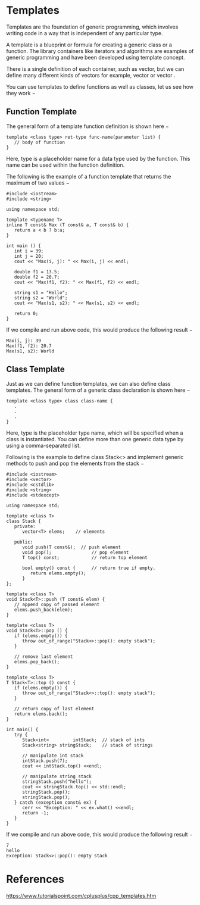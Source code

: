 # Templates

Templates are the foundation of generic programming, which involves writing code in a way that is independent of any particular type.

A template is a blueprint or formula for creating a generic class or a function. The library containers like iterators and algorithms are examples of generic programming and have been developed using template concept.

There is a single definition of each container, such as vector, but we can define many different kinds of vectors for example, vector <int> or vector <string>.

You can use templates to define functions as well as classes, let us see how they work −

## Function Template
The general form of a template function definition is shown here −
```
template <class type> ret-type func-name(parameter list) {
   // body of function
}
```
Here, type is a placeholder name for a data type used by the function. This name can be used within the function definition.

The following is the example of a function template that returns the maximum of two values −
```
#include <iostream>
#include <string>

using namespace std;

template <typename T>
inline T const& Max (T const& a, T const& b) {
   return a < b ? b:a;
}

int main () {
   int i = 39;
   int j = 20;
   cout << "Max(i, j): " << Max(i, j) << endl;

   double f1 = 13.5;
   double f2 = 20.7;
   cout << "Max(f1, f2): " << Max(f1, f2) << endl;

   string s1 = "Hello";
   string s2 = "World";
   cout << "Max(s1, s2): " << Max(s1, s2) << endl;

   return 0;
}
```
If we compile and run above code, this would produce the following result −
```
Max(i, j): 39
Max(f1, f2): 20.7
Max(s1, s2): World
```

## Class Template
Just as we can define function templates, we can also define class templates. The general form of a generic class declaration is shown here −
```
template <class type> class class-name {
   .
   .
   .
}
```
Here, type is the placeholder type name, which will be specified when a class is instantiated. You can define more than one generic data type by using a comma-separated list.

Following is the example to define class Stack<> and implement generic methods to push and pop the elements from the stack −

```
#include <iostream>
#include <vector>
#include <cstdlib>
#include <string>
#include <stdexcept>

using namespace std;

template <class T>
class Stack {
   private:
      vector<T> elems;    // elements

   public:
      void push(T const&);  // push element
      void pop();               // pop element
      T top() const;            // return top element

      bool empty() const {      // return true if empty.
         return elems.empty();
      }
};

template <class T>
void Stack<T>::push (T const& elem) {
   // append copy of passed element
   elems.push_back(elem);    
}

template <class T>
void Stack<T>::pop () {
   if (elems.empty()) {
      throw out_of_range("Stack<>::pop(): empty stack");
   }

   // remove last element
   elems.pop_back();         
}

template <class T>
T Stack<T>::top () const {
   if (elems.empty()) {
      throw out_of_range("Stack<>::top(): empty stack");
   }

   // return copy of last element
   return elems.back();      
}

int main() {
   try {
      Stack<int>         intStack;  // stack of ints
      Stack<string> stringStack;    // stack of strings

      // manipulate int stack
      intStack.push(7);
      cout << intStack.top() <<endl;

      // manipulate string stack
      stringStack.push("hello");
      cout << stringStack.top() << std::endl;
      stringStack.pop();
      stringStack.pop();
   } catch (exception const& ex) {
      cerr << "Exception: " << ex.what() <<endl;
      return -1;
   }
}
```
If we compile and run above code, this would produce the following result −
```
7
hello
Exception: Stack<>::pop(): empty stack
```
# References
https://www.tutorialspoint.com/cplusplus/cpp_templates.htm
